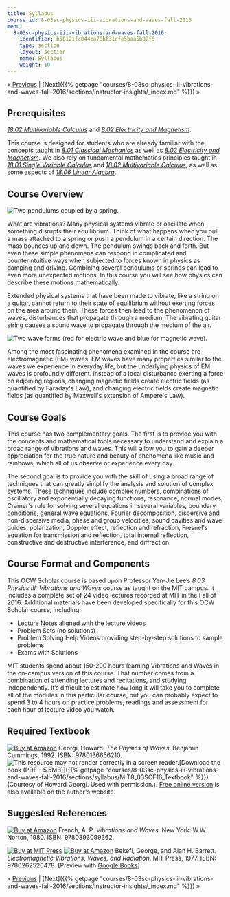```yaml
---
title: Syllabus
course_id: 8-03sc-physics-iii-vibrations-and-waves-fall-2016
menu:
  8-03sc-physics-iii-vibrations-and-waves-fall-2016:
    identifier: b58121fc044ca70bf31efe5baa5b87f6
    type: section
    layout: section
    name: Syllabus
    weight: 10
---
```

« [Previous](./resolveuid/19cb51d5cef7d0467691d444accc451d) | [Next]({{% getpage "courses/8-03sc-physics-iii-vibrations-and-waves-fall-2016/sections/instructor-insights/_index.md" %}}) »

Prerequisites
-------------

[_18.02 Multivariable Calculus_](./resolveuid/90deb4124e379efd2f36bab248d3ce4e) and [_8.02 Electricity and Magnetism_](./resolveuid/8d3bdda7363b3a4b18d9d5b7c4083899).

This course is designed for students who are already familiar with the concepts taught in [_8.01 Classical Mechanics_](./resolveuid/8f538d2a785ea37ad30133ad74e8e40e) as well as [_8.02 Electricity and Magnetism_](./resolveuid/8d3bdda7363b3a4b18d9d5b7c4083899). We also rely on fundamental mathematics principles taught in [_18.01 Single Variable Calculus_](./resolveuid/bfe41979b9593362793fd930b36efa01) and [_18.02 Multivariable Calculus_](./resolveuid/90deb4124e379efd2f36bab248d3ce4e), as well as some aspects of [_18.06 Linear Algebra_](./resolveuid/b89637d2d64abf7896f604f5d40d48a9).

Course Overview
---------------

![Two pendulums coupled by a spring.](https://open-learning-course-data-ci.s3.amazonaws.com/8-03sc-physics-iii-vibrations-and-waves-fall-2016/241d43da46e6ba876f18f5d9f1574018_L4.jpg)

What are vibrations? Many physical systems vibrate or oscillate when something disrupts their equilibrium. Think of what happens when you pull a mass attached to a spring or push a pendulum in a certain direction. The mass bounces up and down. The pendulum swings back and forth. But even these simple phenomena can respond in complicated and counterintuitive ways when subjected to forces known in physics as damping and driving. Combining several pendulums or springs can lead to even more unexpected motions. In this course you will see how physics can describe these motions mathematically.

Extended physical systems that have been made to vibrate, like a string on a guitar, cannot return to their state of equilibrium without exerting forces on the area around them. These forces then lead to the phenomenon of waves, disturbances that propagate through a medium. The vibrating guitar string causes a sound wave to propagate through the medium of the air.

![Two wave forms (red for electric wave and blue for magnetic wave).](https://open-learning-course-data-ci.s3.amazonaws.com/8-03sc-physics-iii-vibrations-and-waves-fall-2016/037fe98f6042aa458d1d69a7a848669c_Lec12.jpg)

Among the most fascinating phenomena examined in the course are electromagnetic (EM) waves. EM waves have many properties similar to the waves we experience in everyday life, but the underlying physics of EM waves is profoundly different. Instead of a local disturbance exerting a force on adjoining regions, changing magnetic fields create electric fields (as quantified by Faraday's Law), and changing electric fields create magnetic fields (as quantified by Maxwell's extension of Ampere's Law).

Course Goals
------------

This course has two complementary goals. The first is to provide you with the concepts and mathematical tools necessary to understand and explain a broad range of vibrations and waves. This will allow you to gain a deeper appreciation for the true nature and beauty of phenomena like music and rainbows, which all of us observe or experience every day.

The second goal is to provide you with the skill of using a broad range of techniques that can greatly simplify the analysis and solution of complex systems. These techniques include complex numbers, combinations of oscillatory and exponentially decaying functions, resonance, normal modes, Cramer's rule for solving several equations in several variables, boundary conditions, general wave equations, Fourier decomposition, dispersive and non-dispersive media, phase and group velocities, sound cavities and wave guides, polarization, Doppler effect, reflection and refraction, Fresnel's equation for transmission and reflection, total internal reflection, constructive and destructive interference, and diffraction.

Course Format and Components
----------------------------

This OCW Scholar course is based upon Professor Yen-Jie Lee’s _8.03 Physics III: Vibrations and Waves_ course as taught on the MIT campus. It includes a complete set of 24 video lectures recorded at MIT in the Fall of 2016. Additional materials have been developed specifically for this OCW Scholar course, including:

*   Lecture Notes aligned with the lecture videos
*   Problem Sets (no solutions)
*   Problem Solving Help Videos providing step-by-step solutions to sample problems
*   Exams with Solutions

MIT students spend about 150-200 hours learning Vibrations and Waves in the on-campus version of this course. That number comes from a combination of attending lectures and recitations, and studying independently. It’s difficult to estimate how long it will take you to complete all of the modules in this particular course, but you can probably expect to spend 3 to 4 hours on practice problems, readings and assessment for each hour of lecture video you watch.

Required Textbook
-----------------

[![Buy at Amazon](/images/a_logo_17.gif)](http://www.amazon.com/exec/obidos/ASIN/0136656218/ref=nosim/mitopencourse-20) Georgi, Howard. _The Physics of Waves_. Benjamin Cummings, 1992. ISBN: 9780136656210. ![This resource may not render correctly in a screen reader.](/images/inacessible.gif)[Download the book (PDF - 5.5MB)]({{% getpage "courses/8-03sc-physics-iii-vibrations-and-waves-fall-2016/sections/syllabus/MIT8_03SCF16_Textbook" %}}) (Courtesy of Howard Georgi. Used with permission.). [Free online version](http://www.people.fas.harvard.edu/~hgeorgi/new.htm) is also available on the author's website.

Suggested References
--------------------

[![Buy at Amazon](/images/a_logo_17.gif)](http://www.amazon.com/exec/obidos/ASIN/0393099369/ref=nosim/mitopencourse-20) French, A. P. _Vibrations and Waves_. New York: W.W. Norton, 1980. ISBN: 9780393099362.

[![Buy at MIT Press](/images/mp_logo.gif)](https://mitpress.mit.edu/9780262520478) [![Buy at Amazon](/images/a_logo_17.gif)](http://www.amazon.com/exec/obidos/ASIN/0262520478/ref=nosim/mitopencourse-20) Bekefi, George, and Alan H. Barrett. _Electromagnetic Vibrations, Waves, and Radiation_. MIT Press, 1977. ISBN: 9780262520478. \[Preview with [Google Books](http://books.google.com/books?id=zRfTq6iMdNEC&pg=PAfrontcover)\]

« [Previous](./resolveuid/19cb51d5cef7d0467691d444accc451d) | [Next]({{% getpage "courses/8-03sc-physics-iii-vibrations-and-waves-fall-2016/sections/instructor-insights/_index.md" %}}) »